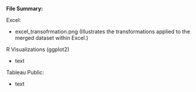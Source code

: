 **File Summary:**

Excel:
- excel_transofrmation.png (Illustrates the transformations applied to the merged dataset within Excel.)

R Visualizations (ggplot2) 
- text

Tableau Public:
- text
